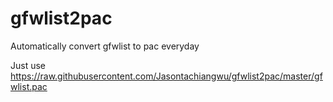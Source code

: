 # gfwlist2pac
Automatically convert gfwlist to pac everyday

Just use https://raw.githubusercontent.com/Jasontachiangwu/gfwlist2pac/master/gfwlist.pac

